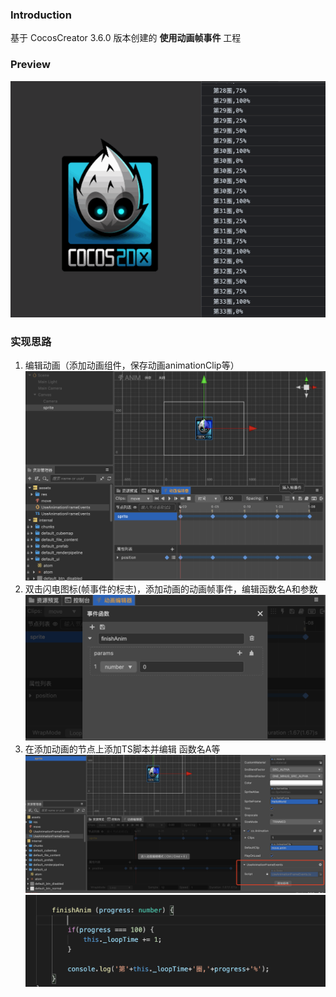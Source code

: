 ### Introduction

基于 CocosCreator 3.6.0 版本创建的 **使用动画帧事件** 工程

### Preview
![image](../../../gif/202203/2022030561.gif)

### 实现思路
1. 编辑动画（添加动画组件，保存动画animationClip等）
![image](../../../image/202203/2022030551.png)
2. 双击闪电图标(帧事件的标志)，添加动画的动画帧事件，编辑函数名A和参数
![image](../../../image/202203/2022030552.png)
3. 在添加动画的节点上添加TS脚本并编辑 函数名A等
![image](../../../image/202203/2022030553.png)
![image](../../../image/202203/2022030554.png)